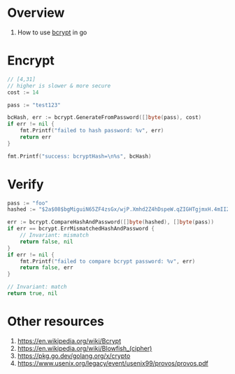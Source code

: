 # Overview
1. How to use [bcrypt](https://en.wikipedia.org/wiki/Bcrypt) in go


# Encrypt
```go
// [4,31]
// higher is slower & more secure
cost := 14

pass := "test123"

bcHash, err := bcrypt.GenerateFromPassword([]byte(pass), cost)
if err != nil {
    fmt.Printf("failed to hash password: %v", err)
    return err
}

fmt.Printf("success: bcryptHash=\n%s", bcHash)
```

# Verify
```go
pass := "foo"
hashed := "$2a$08$bgMiguiN65ZF4zsGx/wjP.Xmhd2Z4hDspeW.qZIGHTgjmxH.4mII2"

err := bcrypt.CompareHashAndPassword([]byte(hashed), []byte(pass))
if err == bcrypt.ErrMismatchedHashAndPassword {
    // Invariant: mismatch
    return false, nil
}
if err != nil {
    fmt.Printf("failed to compare bcrypt password: %v", err)
    return false, err
}

// Invariant: match
return true, nil
```

# Other resources
1. https://en.wikipedia.org/wiki/Bcrypt
1. https://en.wikipedia.org/wiki/Blowfish_(cipher)
1. https://pkg.go.dev/golang.org/x/crypto
1. https://www.usenix.org/legacy/event/usenix99/provos/provos.pdf